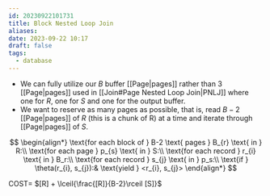 ```yaml
---
id: 20230922101731
title: Block Nested Loop Join
aliases: 
date: 2023-09-22 10:17
draft: false
tags:
  - database
---
```


- We can fully utilize our $B$ buffer [[Page|pages]] rather than 3 [[Page|pages]] used in [[Join#Page Nested Loop Join|PNLJ]] where one for $R$, one for $S$ and one for the output buffer. 
- We want to reserve as many pages as possible, that is, read $B-2$ [[Page|pages]] of $R$ (this is a chunk of R) at a time and iterate through [[Page|pages]] of $S$.

$$
\begin{align*}
\text{for each block of } B-2 \text{ pages } B_{r} \text{ in } R:\\
\text{for each page } p_{s} \text{ in } S:\\
\text{for each record } r_{i} \text{ in } B_r:\\
\text{for each record } s_{j} \text{ in } p_s:\\
\text{if } \theta(r_{i}, s_{j}):& \text{yield } <r_{i}, s_{j}> 
\end{align*}
$$


COST= $[R] + \lceil{\frac{[R]}{B-2}\rceil [S]}$